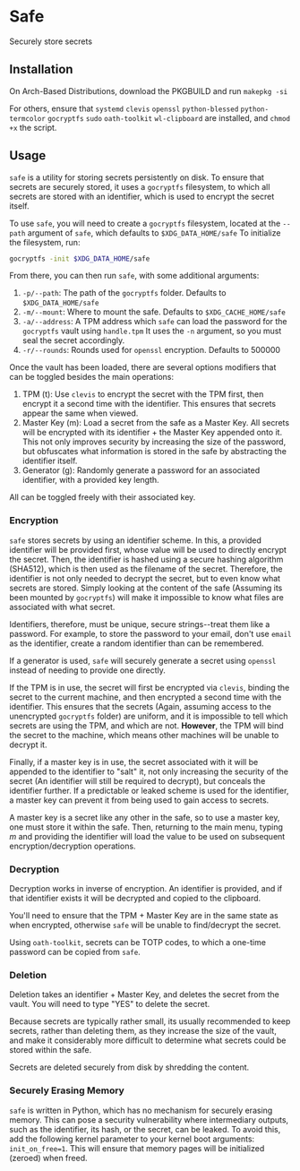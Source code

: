 # Safe

Securely store secrets

## Installation

On Arch-Based Distributions, download the PKGBUILD and run `makepkg -si`

For others, ensure that `systemd` `clevis` `openssl` `python-blessed` `python-termcolor` `gocryptfs` `sudo` `oath-toolkit` `wl-clipboard` are installed, and `chmod +x` the script.

## Usage

`safe` is a utility for storing secrets persistently on disk. To ensure that secrets are securely stored, it uses a `gocryptfs` filesystem, to which all secrets are stored with an identifier, which is used to encrypt the secret itself.

To use `safe`, you will need to create a `gocryptfs` filesystem, located at the `--path` argument of `safe`, which defaults to `$XDG_DATA_HOME/safe` To initialize the filesystem, run:

```bash
gocryptfs -init $XDG_DATA_HOME/safe
```

From there, you can then run `safe`, with some additional arguments:

1. `-p/--path`: The path of the `gocryptfs` folder. Defaults to `$XDG_DATA_HOME/safe`
2. `-m/--mount`: Where to mount the safe. Defaults to `$XDG_CACHE_HOME/safe`
3. `-a/--address`: A TPM address which `safe` can load the password for the `gocryptfs` vault using `handle.tpm` It uses the `-n` argument, so you must seal the secret accordingly.
4. `-r/--rounds`: Rounds used for `openssl` encryption. Defaults to 500000

Once the vault has been loaded, there are several options modifiers that can be toggled besides the main operations:

1. TPM (t): Use `clevis` to encrypt the secret with the TPM first, then encrypt it a second time with the identifier. This ensures that secrets appear the same when viewed.
2. Master Key (m): Load a secret from the safe as a Master Key. All secrets will be encrypted with its identifier + the Master Key appended onto it. This not only improves security by increasing the size of the password, but obfuscates what information is stored in the safe by abstracting the identifier itself.
3. Generator (g): Randomly generate a password for an associated identifier, with a provided key length.

All can be toggled freely with their associated key.

### Encryption

`safe` stores secrets by using an identifier scheme. In this, a provided identifier will be provided first, whose value will be used to directly encrypt the secret. Then, the identifier is hashed using a secure hashing algorithm (SHA512), which is then used as the filename of the secret. Therefore, the identifier is not only needed to decrypt the secret, but to even know what secrets are stored. Simply looking at the content of the safe (Assuming its been mounted by `gocryptfs`) will make it impossible to know what files are associated with what secret.

Identifiers, therefore, must be unique, secure strings--treat them like a password. For example, to store the password to your email, don't use `email` as the identifier, create a random identifier than can be remembered.

If a generator is used, `safe` will securely generate a secret using `openssl` instead of needing to provide one directly.

If the TPM is in use, the secret will first be encrypted via `clevis`, binding the secret to the current machine, and then encrypted a second time with the identifier. This ensures that the secrets (Again, assuming access to the unencrypted `gocryptfs` folder) are uniform, and it is impossible to tell which secrets are using the TPM, and which are not. **However**, the TPM will bind the secret to the machine, which means other machines will be unable to decrypt it.

Finally, if a master key is in use, the secret associated with it will be appended to the identifier to "salt" it, not only increasing the security of the secret (An identifier will still be required to decrypt), but conceals the identifier further. If a predictable or leaked scheme is used for the identifier, a master key can prevent it from being used to gain access to secrets.

A master key is a secret like any other in the safe, so to use a master key, one must store it within the safe. Then, returning to the main menu, typing *m* and providing the identifier will load the value to be used on subsequent encryption/decryption operations.

### Decryption

Decryption works in inverse of encryption. An identifier is provided, and if that identifier exists it will be decrypted and copied to the clipboard.

You'll need to ensure that the TPM + Master Key are in the same state as when encrypted, otherwise `safe` will be unable to find/decrypt the secret.

Using `oath-toolkit`, secrets can be TOTP codes, to which a one-time password can be copied from `safe`.

### Deletion

Deletion takes an identifier + Master Key, and deletes the secret from the vault. You will need to type "YES" to delete the secret.

Because secrets are typically rather small, its usually recommended to keep secrets, rather than deleting them, as they increase the size of the vault, and make it considerably more difficult to determine what secrets could be stored within the safe.

Secrets are deleted securely from disk by shredding the content.

### Securely Erasing Memory

`safe` is written in Python, which has no mechanism for securely erasing memory. This can pose a security vulnerability where intermediary outputs, such as the identifier, its hash, or the secret, can be leaked. To avoid this, add the following kernel parameter to your kernel boot arguments: `init_on_free=1`. This will ensure that memory pages will be initialized (zeroed) when freed.
